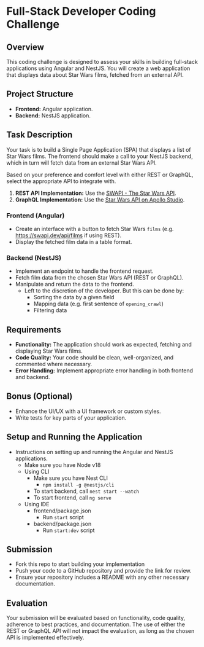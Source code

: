 # Full-Stack Developer Coding Challenge

## Overview
This coding challenge is designed to assess your skills in building full-stack applications using Angular and NestJS. You will create a web application that displays data about Star Wars films, fetched from an external API.

## Project Structure
- **Frontend:** Angular application.
- **Backend:** NestJS application.

## Task Description
Your task is to build a Single Page Application (SPA) that displays a list of Star Wars films. The frontend should make a call to your NestJS backend, which in turn will fetch data from an external Star Wars API. 

Based on your preference and comfort level with either REST or GraphQL, select the appropriate API to integrate with.

1. **REST API Implementation:** Use the [SWAPI - The Star Wars API](https://swapi.dev/).
2. **GraphQL Implementation:** Use the [Star Wars API on Apollo Studio](https://studio.apollographql.com/public/star-wars-swapi/variant/current/home).

### Frontend (Angular)
- Create an interface with a button to fetch Star Wars `films` (e.g. https://swapi.dev/api/films if using REST).
- Display the fetched film data in a table format.

### Backend (NestJS)
- Implement an endpoint to handle the frontend request.
- Fetch film data from the chosen Star Wars API (REST or GraphQL).
- Manipulate and return the data to the frontend.
  - Left to the discretion of the developer.  But this can be done by:
    - Sorting the data by a given field
    - Mapping data (e.g. first sentence of `opening_crawl`)
    - Filtering data

## Requirements
- **Functionality:** The application should work as expected, fetching and displaying Star Wars films.
- **Code Quality:** Your code should be clean, well-organized, and commented where necessary.
- **Error Handling:** Implement appropriate error handling in both frontend and backend.

## Bonus (Optional)
- Enhance the UI/UX with a UI framework or custom styles.
- Write tests for key parts of your application.

## Setup and Running the Application
- Instructions on setting up and running the Angular and NestJS applications.
  - Make sure you have Node v18 
  - Using CLI
    - Make sure you have Nest CLI
      - `npm install -g @nestjs/cli`
    - To start backend, call `nest start --watch`
    - To start frontend, call `ng serve`
  - Using IDE
    - frontend/package.json
      - Run `start` script
    - backend/package.json
      - Run `start:dev` script

## Submission
- Fork this repo to start building your implementation
- Push your code to a GitHub repository and provide the link for review.
- Ensure your repository includes a README with any other necessary documentation.

## Evaluation
Your submission will be evaluated based on functionality, code quality, adherence to best practices, and documentation. The use of either the REST or GraphQL API will not impact the evaluation, as long as the chosen API is implemented effectively.
